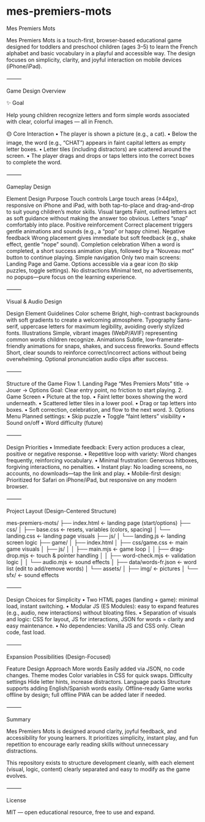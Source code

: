 # mes-premiers-mots
Mes Premiers Mots

Mes Premiers Mots is a touch-first, browser-based educational game designed for toddlers and preschool children (ages 3–5) to learn the French alphabet and basic vocabulary in a playful and accessible way. The design focuses on simplicity, clarity, and joyful interaction on mobile devices (iPhone/iPad).

⸻

Game Design Overview

✨ Goal

Help young children recognize letters and form simple words associated with clear, colorful images — all in French.

🟡 Core Interaction
	•	The player is shown a picture (e.g., a cat).
	•	Below the image, the word (e.g., “CHAT”) appears in faint capital letters as empty letter boxes.
	•	Letter tiles (including distractors) are scattered around the screen.
	•	The player drags and drops or taps letters into the correct boxes to complete the word.

⸻

Gameplay Design

Element	Design Purpose
Touch controls	Large touch areas (≥44px), responsive on iPhone and iPad, with both tap-to-place and drag-and-drop to suit young children’s motor skills.
Visual targets	Faint, outlined letters act as soft guidance without making the answer too obvious. Letters “snap” comfortably into place.
Positive reinforcement	Correct placement triggers gentle animations and sounds (e.g., a “pop” or happy chime).
Negative feedback	Wrong placement gives immediate but soft feedback (e.g., shake effect, gentle “nope” sound).
Completion celebration	When a word is completed, a short success animation plays, followed by a “Nouveau mot” button to continue playing.
Simple navigation	Only two main screens: Landing Page and Game. Options accessible via a gear icon (to skip puzzles, toggle settings).
No distractions	Minimal text, no advertisements, no popups—pure focus on the learning experience.


⸻

Visual & Audio Design

Design Element	Guidelines
Color scheme	Bright, high-contrast backgrounds with soft gradients to create a welcoming atmosphere.
Typography	Sans-serif, uppercase letters for maximum legibility, avoiding overly stylized fonts.
Illustrations	Simple, vibrant images (WebP/AVIF) representing common words children recognize.
Animations	Subtle, low-framerate-friendly animations for snaps, shakes, and success fireworks.
Sound effects	Short, clear sounds to reinforce correct/incorrect actions without being overwhelming. Optional pronunciation audio clips after success.


⸻

Structure of the Game Flow
	1.	Landing Page
“Mes Premiers Mots” title → Jouer → Options
Goal: Clear entry point, no friction to start playing.
	2.	Game Screen
	•	Picture at the top.
	•	Faint letter boxes showing the word underneath.
	•	Scattered letter tiles in a lower pool.
	•	Drag or tap letters into boxes.
	•	Soft correction, celebration, and flow to the next word.
	3.	Options Menu
Planned settings:
	•	Skip puzzle
	•	Toggle “faint letters” visibility
	•	Sound on/off
	•	Word difficulty (future)

⸻

Design Priorities
	•	Immediate feedback: Every action produces a clear, positive or negative response.
	•	Repetitive loop with variety: Word changes frequently, reinforcing vocabulary.
	•	Minimal frustration: Generous hitboxes, forgiving interactions, no penalties.
	•	Instant play: No loading screens, no accounts, no downloads—tap the link and play.
	•	Mobile-first design: Prioritized for Safari on iPhone/iPad, but responsive on any modern browser.

⸻

Project Layout (Design-Centered Structure)

mes-premiers-mots/
├── index.html          ← landing page (start/options)
├── css/
│   ├── base.css        ← resets, variables (colors, spacing)
│   └── landing.css     ← landing page visuals
├── js/
│   └── landing.js      ← landing screen logic
├── game/
│   ├── index.html
│   ├── css/game.css    ← main game visuals
│   ├── js/
│   │   ├── main.mjs        ← game loop
│   │   ├── drag-drop.mjs   ← touch & pointer handling
│   │   ├── word-check.mjs  ← validation logic
│   │   └── audio.mjs       ← sound effects
│   ├── data/words-fr.json ← word list (edit to add/remove words)
│   └── assets/
│       ├── img/            ← pictures
│       └── sfx/            ← sound effects


⸻

Design Choices for Simplicity
	•	Two HTML pages (landing + game): minimal load, instant switching.
	•	Modular JS (ES Modules): easy to expand features (e.g., audio, new interactions) without bloating files.
	•	Separation of visuals and logic: CSS for layout, JS for interactions, JSON for words = clarity and easy maintenance.
	•	No dependencies: Vanilla JS and CSS only. Clean code, fast load.

⸻

Expansion Possibilities (Design-Focused)

Feature	Design Approach
More words	Easily added via JSON, no code changes.
Theme modes	Color variables in CSS for quick swaps.
Difficulty settings	Hide letter hints, increase distractors.
Language packs	Structure supports adding English/Spanish words easily.
Offline-ready	Game works offline by design; full offline PWA can be added later if needed.


⸻

Summary

Mes Premiers Mots is designed around clarity, joyful feedback, and accessibility for young learners. It prioritizes simplicity, instant play, and fun repetition to encourage early reading skills without unnecessary distractions.

This repository exists to structure development cleanly, with each element (visual, logic, content) clearly separated and easy to modify as the game evolves.

⸻

License

MIT — open educational resource, free to use and expand.
